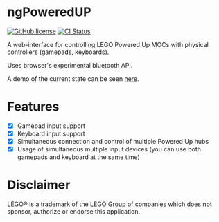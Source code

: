 # ngPoweredUP

[![GitHub license](https://img.shields.io/github/license/nvsukhanov/ngPoweredUP)](https://github.com/nvsukhanov/ngPoweredUP/blob/main/LICENSE.md)
[![CI Status](https://github.com/nvsukhanov/ngPoweredUP/actions/workflows/ci.yml/badge.svg)](https://github.com/nvsukhanov/ngPoweredUP/actions)

A web-interface for controlling LEGO Powered Up MOCs with physical controllers (gamepads, keyboards).

Uses browser's experimental bluetooth API.

A demo of the current state can be seen [here](https://nvsukhanov.github.io).

# Features

- [x] Gamepad input support
- [x] Keyboard input support
- [x] Simultaneous connection and control of multiple Powered Up hubs
- [x] Usage of simultaneous multiple input devices (you can use both gamepads and keyboard at the same time)

# Disclaimer

LEGO® is a trademark of the LEGO Group of companies which does not sponsor, authorize or endorse this application.
